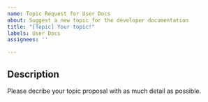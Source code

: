 ```yaml
---
name: Topic Request for User Docs
about: Suggest a new topic for the developer documentation
title: "[Topic] Your topic!"
labels: User Docs
assignees: ''

---
```


## Description

Please decribe your topic proposal with as much detail as possible.
